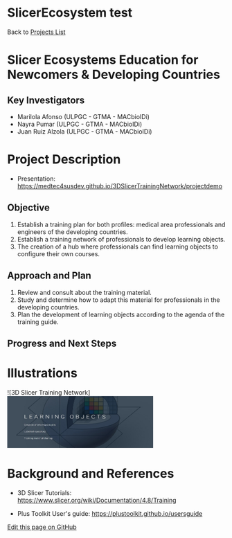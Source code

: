 # SlicerEcosystem test

Back to [Projects List](../../README.md#ProjectsList)

# Slicer Ecosystems Education for Newcomers & Developing Countries
## Key Investigators

- Marilola Afonso (ULPGC - GTMA - MACbioIDi)
- Nayra Pumar (ULPGC - GTMA - MACbioIDi)
- Juan Ruiz Alzola (ULPGC - GTMA - MACbioIDi)

# Project Description

- Presentation: https://medtec4susdev.github.io/3DSlicerTrainingNetwork/projectdemo

## Objective

1. Establish a training plan for both profiles: medical area professionals and engineers of the developing countries.
1. Establish a training network of professionals to develop learning objects.
1. The creation of a hub where professionals can find learning objects to configure their own courses.

## Approach and Plan

1. Review and consult about the training material.
1. Study and determine how to adapt this material for professionals in the developing countries.
1. Plan the development of learning objects according to the agenda of the training guide.

## Progress and Next Steps

<!--Describe progress and next steps in a few bullet points as you are making progress.-->

# Illustrations

<!--Add pictures and links to videos that demonstrate what has been accomplished.-->

![3D Slicer Training Network]<img src="https://github.com/medtec4susdev/SlicerEcosystem/blob/master/3DslicerTrainingNetwork_1.jpg" width="337" height="120">

# Background and References

<!--Use this space for information that may help people better understand your project, like links to papers, source code, or data.-->

+ 3D Slicer Tutorials: https://www.slicer.org/wiki/Documentation/4.8/Training

+ Plus Toolkit User's guide: https://plustoolkit.github.io/usersguide

<!--Link for editing page when displayed in GitHub pages-->
<a href="https://github.com/NA-MIC/ProjectWeek/edit/master/PW27_2018_Boston/Projects/SlicerEducationForDevelopingCountries.md">Edit this page on GitHub</a>
